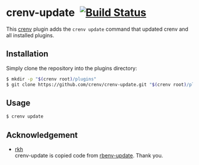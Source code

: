 # crenv-update &nbsp;[![Build Status](https://travis-ci.org/crenv/crenv-update.svg?branch=master)](https://travis-ci.org/crenv/crenv-update)

This [crenv](https://github.com/pine/crenv) plugin adds the `crenv update` command that updated crenv and all installed plugins.

## Installation

Simply clone the repository into the plugins directory:

```sh
$ mkdir -p "$(crenv root)/plugins"
$ git clone https://github.com/crenv/crenv-update.git "$(crenv root)/plugins/crenv-update"
```

## Usage

```sh
$ crenv update
```

## Acknowledgement

- [rkh](https://github.com/rkh)<br />
crenv-update is copied code from [rbenv-update](https://github.com/rkh/rbenv-update). Thank you.
